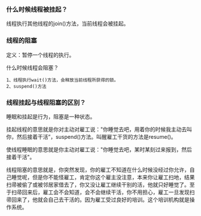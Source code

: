 ### 什么时候线程被挂起？

线程执行其他线程的join()方法，当前线程会被挂起。


### 线程的阻塞

定义：暂停一个线程的执行。

什么时候线程会阻塞？
```text
1、线程执行wait()方法，会释放当前线程所获得的锁。
2、suspend()方法
```


### 线程挂起与线程阻塞的区别？



睡眠和挂起是行为，阻塞是一种状态。

挂起线程的意思就是你对主动对雇工说："你睡觉去吧，用着你的时候我主动去叫你，然后接着干活”，suspend()方法。叫醒雇工干货的方法是resume()。

使线程睡眠的意思就是你主动对雇工说："你睡觉去吧，某时某刻过来报到，然后接着干活"。

线程阻塞的意思就是，你突然发现，你的雇工不知道在什么时候没经过你允许，自己睡觉呢，但是你不能怪雇工，肯定你这个雇主没注意，本来你让雇工扫地，结果扫帚被偷了或被邻居家借去了，你又没让雇工继续干别的活，他就只好睡觉了。至于扫帚回来后，雇工会不会知道，会不会继续干活，你不用担心，雇工一旦发现扫帚回来了，他就会自己去干活的。因为雇工受过良好的培训。这个培训机构就是操作系统。

